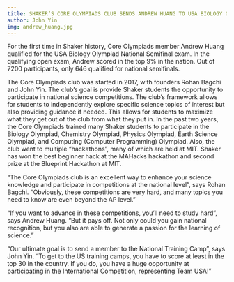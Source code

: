 ```yaml
---
title: SHAKER’S CORE OLYMPIADS CLUB SENDS ANDREW HUANG TO USA BIOLOGY OLYMPIAD NATIONAL SEMIFINALS
author: John Yin
img: andrew_huang.jpg
---
```


For the first time in Shaker history, Core Olympiads member Andrew Huang qualified for the USA Biology Olympiad National Semifinal exam. In the qualifying open exam, Andrew scored in the top 9% in the nation. Out of 7200 participants, only 646 qualified for national semifinals.

The Core Olympiads club was started in 2017, with founders Rohan Bagchi and John Yin. The club’s goal is provide Shaker students the opportunity to participate in national science competitions. The club’s framework allows for students to independently explore specific science topics of interest but also providing guidance if needed. This allows for students to maximize what they get out of the club from what they put in. In the past two years, the Core Olympiads trained many Shaker students to participate in the Biology Olympiad, Chemistry Olympiad, Physics Olympiad, Earth Science Olympiad, and Computing (Computer Programming) Olympiad. Also, the club went to multiple “hackathons”, many of which are held at MIT. Shaker has won the best beginner hack at the MAHacks hackathon and second prize at the Blueprint Hackathon at MIT.

“The Core Olympiads club is an excellent way to enhance your science knowledge and participate in competitions at the national level”, says Rohan Bagchi. “Obviously, these competitions are very hard, and many topics you need to know are even beyond the AP level.”

“If you want to advance in these competitions, you’ll need to study hard”, says Andrew Huang. “But it pays off. Not only could you gain national recognition, but you also are able to generate a passion for the learning of science.”

“Our ultimate goal is to send a member to the National Training Camp”, says John Yin. “To get to the US training camps, you have to score at least in the top 30 in the country. If you do, you have a huge opportunity at participating in the International Competition, representing Team USA!”
